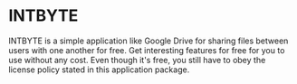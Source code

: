 # INTBYTE
INTBYTE is a simple application like Google Drive for sharing files between users with one another for free. Get interesting features for free for you to use without any cost. Even though it's free, you still have to obey the license policy stated in this application package.
